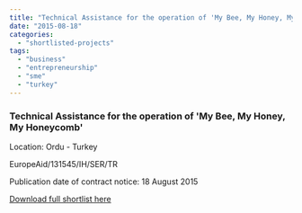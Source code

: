 ```yaml
---
title: "Technical Assistance for the operation of 'My Bee, My Honey, My Honeycomb' in Turkey"
date: "2015-08-18"
categories: 
  - "shortlisted-projects"
tags: 
  - "business"
  - "entrepreneurship"
  - "sme"
  - "turkey"
---
```


### Technical Assistance for the operation of 'My Bee, My Honey, My Honeycomb'

Location: Ordu - Turkey

EuropeAid/131545/IH/SER/TR

Publication date of contract notice: 18 August 2015

[Download full shortlist here](http://epm.lv/files/shortlist_131545_Turkey_Honeycomb.pdf)
